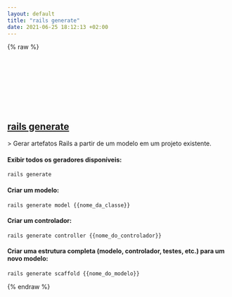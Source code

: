 ```yaml
---
layout: default
title: "rails generate"
date: 2021-06-25 18:12:13 +02:00
---
```

{% raw %}
<h2 id="rails-generate">
  <a href="/pt_br/common/rails-generate.html">rails generate</a> <a href="#rails-generate"><svg class="icon">
    <use href="/assets/images/unicode_sprite.svg#link" />
  </svg></a>
</h2>
> Gerar artefatos Rails a partir de um modelo em um projeto existente.

#### Exibir todos os geradores disponíveis:
```shell
rails generate
```
#### Criar um modelo:
```shell
rails generate model {{nome_da_classe}}
```
#### Criar um controlador:
```shell
rails generate controller {{nome_do_controlador}}
```
#### Criar uma estrutura completa (modelo, controlador, testes, etc.) para um novo modelo:
```shell
rails generate scaffold {{nome_do_modelo}}
```
{% endraw %}